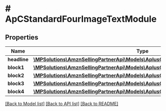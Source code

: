 # # ApCStandardFourImageTextModule

## Properties

Name | Type | Description | Notes
------------ | ------------- | ------------- | -------------
**headline** | [**\MPSolutions\AmznSellingPartnerApi\Models\AplusContent\ApCTextComponent**](ApCTextComponent.md) |  | [optional]
**block1** | [**\MPSolutions\AmznSellingPartnerApi\Models\AplusContent\ApCStandardImageTextBlock**](ApCStandardImageTextBlock.md) |  | [optional]
**block2** | [**\MPSolutions\AmznSellingPartnerApi\Models\AplusContent\ApCStandardImageTextBlock**](ApCStandardImageTextBlock.md) |  | [optional]
**block3** | [**\MPSolutions\AmznSellingPartnerApi\Models\AplusContent\ApCStandardImageTextBlock**](ApCStandardImageTextBlock.md) |  | [optional]
**block4** | [**\MPSolutions\AmznSellingPartnerApi\Models\AplusContent\ApCStandardImageTextBlock**](ApCStandardImageTextBlock.md) |  | [optional]

[[Back to Model list]](../../README.md#models) [[Back to API list]](../../README.md#endpoints) [[Back to README]](../../README.md)
